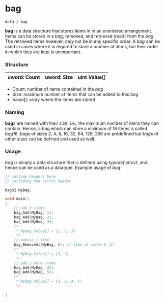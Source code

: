 bag
===
`data / bag`

**bag** is a data structure that stores items in in an unordered arrangement. Items can be stored in a *bag*, removed, and retrieved (read) from the *bag*. The retrieved items however, *may* not be in any specific order. A *bag* can be used in cases where it is requred to store a number of items, but their order in which they are kept is unimportant.

### Structure
| uword: **Count** | uword: **Size** | uint **Value[]** |
|------------------|-----------------|------------------|
* Count: number of items contained in the *bag*
* Size: maximum number of items that can be added to this *bag*
* Value[]: array where the items are stored

### Naming
**bag**s are named with their size, i.e., the maximum number of items they can contain. Hence, a bag which can store a miximum of 16 items is called *bag16*. *bag*s of sizes 2, 4, 8, 16, 32, 64, 128, 256 are predefined but *bag*s of other sizes can be defined and used as well.

### Usage
*bag* is simply a data structure that is defined using *typedef struct*, and hence can be used as a datatype. Example usage of *bag*:
```C
// include headers here
// including the nitros header

bag32 MyBag;

void main()
{
	// add 3 items
	bag_Add(MyBag, 1);
    bag_Add(MyBag, 2);
    bag_Add(MyBag, 3);
    /*
     * MyBag.Value[] = {1, 2, 3}
     */
    // remove 1 item
    bag_RemoveAt(MyBag, 0);	// item at index 0 (1)
    /*
     * MyBag.Value[] = {3, 2}
     */
    // add 2 more items
    bag_Add(MyBag, 4);
    bag_Add(MyBag, 5);
    /*
     * MyBag.Value[] = {3, 2, 4, 5}
     */
     
}


